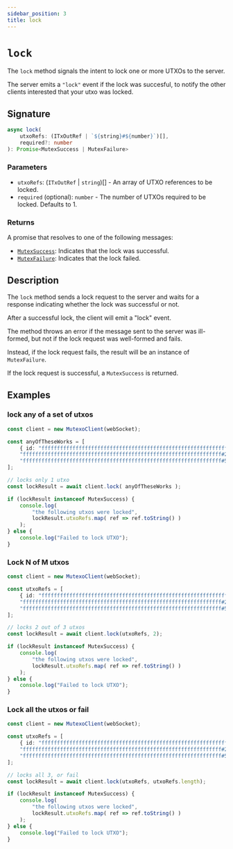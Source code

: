 ```yaml
---
sidebar_position: 3
title: lock
---
```


# `lock`

The `lock` method signals the intent to lock one or more UTXOs to the server.

The server emits a `"lock"` event if the lock was succesful, to notify the other clients interested that your utxo was locked.

## Signature

```ts
async lock(
    utxoRefs: (ITxOutRef | `${string}#${number}`)[],
    required?: number
): Promise<MutexSuccess | MutexFailure>
```

### Parameters

- `utxoRefs`: (`ITxOutRef` | `string`)[] - An array of UTXO references to be locked.
- `required` (optional): `number` - The number of UTXOs required to be locked. Defaults to 1.

### Returns

A promise that resolves to one of the following messages:
- [`MutexSuccess`](../../messages/classes/MutexSuccess): Indicates that the lock was successful.
- [`MutexFailure`](../../messages/classes/MutexFailure): Indicates that the lock failed.

## Description

The `lock` method sends a lock request to the server and waits for a response indicating whether the lock was successful or not.

After a successful lock, the client will emit a "lock" event.

The method throws an error if the message sent to the server was ill-formed, but not if the lock request was well-formed and fails.

Instead, if the lock request fails, the result will be an instance of `MutexFailure`.

If the lock request is successful, a `MutexSuccess` is returned.

## Examples

### lock any of a set of utxos

```ts
const client = new MutexoClient(webSocket);

const anyOfTheseWorks = [
    { id: "ffffffffffffffffffffffffffffffffffffffffffffffffffffffffffffffff", index: 0 },
    "ffffffffffffffffffffffffffffffffffffffffffffffffffffffffffffffff#2",
    "ffffffffffffffffffffffffffffffffffffffffffffffffffffffffffffffff#5",
];

// locks only 1 utxo
const lockResult = await client.lock( anyOfTheseWorks );

if (lockResult instanceof MutexSuccess) {
    console.log(
        "the following utxos were locked",
        lockResult.utxoRefs.map( ref => ref.toString() )
    );
} else {
    console.log("Failed to lock UTXO");
}
```

### Lock N of M utxos

```ts
const client = new MutexoClient(webSocket);

const utxoRefs = [
    { id: "ffffffffffffffffffffffffffffffffffffffffffffffffffffffffffffffff", index: 0 },
    "ffffffffffffffffffffffffffffffffffffffffffffffffffffffffffffffff#2",
    "ffffffffffffffffffffffffffffffffffffffffffffffffffffffffffffffff#5",
];

// locks 2 out of 3 utxos
const lockResult = await client.lock(utxoRefs, 2);

if (lockResult instanceof MutexSuccess) {
    console.log(
        "the following utxos were locked",
        lockResult.utxoRefs.map( ref => ref.toString() )
    );
} else {
    console.log("Failed to lock UTXO");
}
```

### Lock all the utxos or fail

```ts
const client = new MutexoClient(webSocket);

const utxoRefs = [
    { id: "ffffffffffffffffffffffffffffffffffffffffffffffffffffffffffffffff", index: 0 },
    "ffffffffffffffffffffffffffffffffffffffffffffffffffffffffffffffff#2",
    "ffffffffffffffffffffffffffffffffffffffffffffffffffffffffffffffff#5",
];

// locks all 3, or fail
const lockResult = await client.lock(utxoRefs, utxoRefs.length);

if (lockResult instanceof MutexSuccess) {
    console.log(
        "the following utxos were locked",
        lockResult.utxoRefs.map( ref => ref.toString() )
    );
} else {
    console.log("Failed to lock UTXO");
}
```
